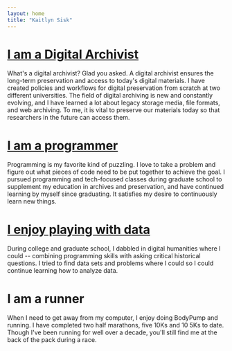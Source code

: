 ```yaml
---
layout: home
title: "Kaitlyn Sisk"
---
```

# [I am a Digital Archivist](resume.md)
What's a digital archivist? Glad you asked. A digital archivist ensures the long-term preservation and access to today's digital materials. I have created policies and workflows for digital preservation from scratch at two different universities. The field of digital archiving is new and constantly evolving, and I have learned a lot about legacy storage media, file formats, and web archiving. To me, it is vital to preserve our materials today so that researchers in the future can access them.

# [I am a programmer](https://github.com/k8lyn6)
Programming is my favorite kind of puzzling. I love to take a problem and figure out what pieces of code need to be put together to achieve the goal. I pursued programming and tech-focused classes during graduate school to supplement my education in archives and preservation, and have continued learning by myself since graduating. It satisfies my desire to continuously learn new things.

# [I enjoy playing with data](projects.md)
During college and graduate school, I dabbled in digital humanities where I could -- combining programming skills with asking critical historical questions. I tried to find data sets and problems where I could so I could continue learning how to analyze data.

# I am a runner
When I need to get away from my computer, I enjoy doing BodyPump and running. I have completed two half marathons, five 10Ks and 10 5Ks to date. Though I've been running for well over a decade, you'll still find me at the back of the pack during a race.

